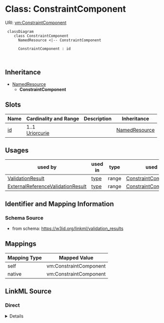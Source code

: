 # Class: ConstraintComponent



URI: [vm:ConstraintComponent](https://w3id.org/linkml/validation-model/ConstraintComponent)



```{mermaid}
 classDiagram
    class ConstraintComponent
      NamedResource <|-- ConstraintComponent
      
      ConstraintComponent : id
        
      
```





## Inheritance
* [NamedResource](NamedResource.md)
    * **ConstraintComponent**



## Slots

| Name | Cardinality and Range | Description | Inheritance |
| ---  | --- | --- | --- |
| [id](id.md) | 1..1 <br/> [Uriorcurie](Uriorcurie.md) |  | [NamedResource](NamedResource.md) |





## Usages

| used by | used in | type | used |
| ---  | --- | --- | --- |
| [ValidationResult](ValidationResult.md) | [type](type.md) | range | [ConstraintComponent](ConstraintComponent.md) |
| [ExternalReferenceValidationResult](ExternalReferenceValidationResult.md) | [type](type.md) | range | [ConstraintComponent](ConstraintComponent.md) |






## Identifier and Mapping Information







### Schema Source


* from schema: https://w3id.org/linkml/validation_results





## Mappings

| Mapping Type | Mapped Value |
| ---  | ---  |
| self | vm:ConstraintComponent |
| native | vm:ConstraintComponent |





## LinkML Source

<!-- TODO: investigate https://stackoverflow.com/questions/37606292/how-to-create-tabbed-code-blocks-in-mkdocs-or-sphinx -->

### Direct

<details>
```yaml
name: ConstraintComponent
from_schema: https://w3id.org/linkml/validation_results
is_a: NamedResource

```
</details>

### Induced

<details>
```yaml
name: ConstraintComponent
from_schema: https://w3id.org/linkml/validation_results
is_a: NamedResource
attributes:
  id:
    name: id
    from_schema: https://w3id.org/linkml/validation_results
    rank: 1000
    identifier: true
    alias: id
    owner: ConstraintComponent
    domain_of:
    - NamedResource
    range: uriorcurie
    required: true

```
</details>